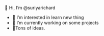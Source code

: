  👋 Hi, I’m @suriyarichard
- 👀 I’m interested in learn new thing 
- 🌱 I’m currently working on some projects
- 💞️Tons of ideas.
